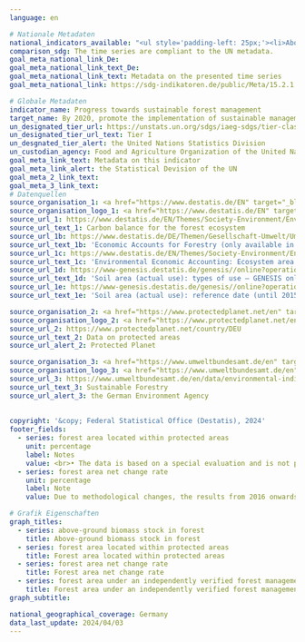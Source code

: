 ```yaml
---
language: en    

# Nationale Metadaten    
national_indicators_available: "<ul style='padding-left: 25px;'><li>Above-ground biomass stock in forest</li> <li> Forest area located within protected areas</li> <li> Forest area net change rate</li> <li> Forest area under an independently verified forest management certification scheme</li></ul>"    
comparison_sdg: The time series are compliant to the UN metadata.    
goal_meta_national_link_De: 
goal_meta_national_link_text_De: 
goal_meta_national_link_text: Metadata on the presented time series
goal_meta_national_link: https://sdg-indikatoren.de/public/Meta/15.2.1.pdf    

# Globale Metadaten    
indicator_name: Progress towards sustainable forest management    
target_name: By 2020, promote the implementation of sustainable management of all types of forests, halt deforestation, restore degraded forests and substantially increase afforestation and reforestation globally    
un_designated_tier_url: https://unstats.un.org/sdgs/iaeg-sdgs/tier-classification/    
un_designated_tier_url_text: Tier I    
un_desgnated_tier_alert: the United Nations Statistics Division    
un_custodian_agency: Food and Agriculture Organization of the United Nations (FAO)    
goal_meta_link_text: Metadata on this indicator    
goal_meta_link_alert: the Statistical Devision of the UN    
goal_meta_2_link_text:     
goal_meta_3_link_text:         
# Datenquellen
source_organisation_1: <a href="https://www.destatis.de/EN" target="_blank"> Federal Statistical Office (Destatis) </a>
source_organisation_logo_1: <a href="https://www.destatis.de/EN" target="_blank"><img src="https://sdg-indikatoren.de/public/OrgImgEn/destatis.png" alt="Logo destatis" style="height:60px; width:148px"/></a>
source_url_1: https://www.destatis.de/EN/Themes/Society-Environment/Environment/Environmental-Economic-Accounting/agriculture-forest/Tables/carbon-forest-ecosystem.html
source_url_text_1: Carbon balance for the forest ecosystem
source_url_1b: https://www.destatis.de/DE/Themen/Gesellschaft-Umwelt/Umwelt/UGR/landwirtschaft-wald/Publikationen/Downloads/waldgesamtrechnung-tabellenband-pdf-5852102.html
source_url_text_1b: 'Economic Accounts for Forestry (only available in German): “Waldgesamtrechnung”'
source_url_1c: https://www.destatis.de/EN/Themes/Society-Environment/Environment/Environmental-Economic-Accounting/ecosystem-account/_node.html#579384
source_url_text_1c: 'Environmental Economic Accounting: Ecosystem area balance'
source_url_1d: https://www-genesis.destatis.de/genesis//online?operation=table&code=33111-0001&bypass=true&language=en
source_url_text_1d: 'Soil area (actual use): types of use – GENESIS online 33111-0001'
source_url_1e: https://www-genesis.destatis.de/genesis//online?operation=table&code=33111-0003&bypass=true&language=en
source_url_text_1e: 'Soil area (actual use): reference date (until 2015-12-31), types of use – GENESIS online 33111-0003'

source_organisation_2: <a href="https://www.protectedplanet.net/en" target="_blank" onclick="return confirm_alert('Protected Planet','En');"> Protected Planet </a>
source_organisation_logo_2: <a href="https://www.protectedplanet.net/en" target="_blank" onclick="return confirm_alert('Protected Planet','En');"><img src="https://sdg-indikatoren.de/public/OrgImgEn/pp.png" alt="Logo pp" style="height:60px; width:148px"/></a>
source_url_2: https://www.protectedplanet.net/country/DEU
source_url_text_2: Data on protected areas
source_url_alert_2: Protected Planet

source_organisation_3: <a href="https://www.umweltbundesamt.de/en" target="_blank" onclick="return confirm_alert('the German Environment Agency','En');"> German Environment Agency </a>
source_organisation_logo_3: <a href="https://www.umweltbundesamt.de/en" target="_blank" onclick="return confirm_alert('the German Environment Agency','En');"><img src="https://sdg-indikatoren.de/public/OrgImgEn/uba.png" alt="Logo uba" style="height:60px; width:148px"/></a>
source_url_3: https://www.umweltbundesamt.de/en/data/environmental-indicators/indicator-sustainable-forestry
source_url_text_3: Sustainable Forestry
source_url_alert_3: the German Environment Agency
    
    
copyright: '&copy; Federal Statistical Office (Destatis), 2024'    
footer_fields:
  - series: forest area located within protected areas
    unit: percentage
    label: Notes
    value: <br>• The data is based on a special evaluation and is not publicly available.<br>• Due to methodological changes, the results from 2015 onwards are only comparable with previous years to a limited extend.
  - series: forest area net change rate
    unit: percentage
    label: Note
    value: Due to methodological changes, the results from 2016 onwards are only comparable with previous years to a limited extend.    

# Grafik Eigenschaften    
graph_titles:
  - series: above-ground biomass stock in forest
    title: Above-ground biomass stock in forest
  - series: forest area located within protected areas
    title: Forest area located within protected areas
  - series: forest area net change rate
    title: Forest area net change rate
  - series: forest area under an independently verified forest management certification scheme
    title: Forest area under an independently verified forest management certification scheme
graph_subtitle:     

national_geographical_coverage: Germany    
data_last_update: 2024/04/03    
---
```


<span></span>